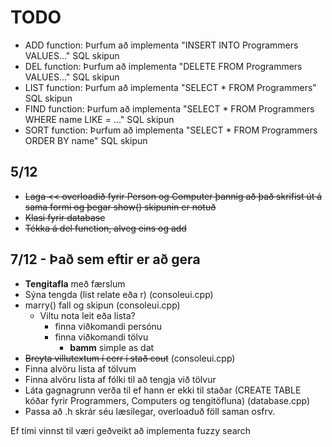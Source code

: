 # TODO

* ADD function: Þurfum að implementa "INSERT INTO Programmers VALUES..."  SQL skipun
* DEL function: Þurfum að implementa "DELETE FROM Programmers VALUES..." SQL skipun
* LIST function: Þurfum að implementa "SELECT * FROM Programmers" SQL skipun
* FIND function: Þurfum að implementa "SELECT * FROM Programmers WHERE name LIKE = ..." SQL skipun
* SORT function: Þurfum að implementa "SELECT * FROM Programmers ORDER BY name" SQL skipun

## 5/12

* ~~Laga << overloadið fyrir Person og Computer þannig að það skrifist út á sama formi og þegar show() skipunin er notuð~~
* ~~Klasi fyrir database~~
* ~~Tékka á del function, alveg eins og add~~

## 7/12 - Það sem eftir er að gera

* **Tengitafla** með færslum
* Sýna tengda (list relate eða r) (consoleui.cpp)
* marry() fall og skipun (consoleui.cpp)
	* Viltu nota leit eða lista?
		* finna viðkomandi persónu
		* finna viðkomandi tölvu
			* **bamm** simple as dat
* ~~Breyta villutextum í cerr í stað cout~~ (consoleui.cpp)
* Finna alvöru lista af tölvum
* Finna alvöru lista af fólki til að tengja við tölvur
* Láta gagnagrunn verða til ef hann er ekki til staðar (CREATE TABLE kóðar fyrir Programmers, Computers og tengitöfluna) (database.cpp)
* Passa að .h skrár séu læsilegar, overloaduð föll saman osfrv.

Ef tími vinnst til væri geðveikt að implementa fuzzy search
